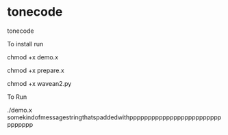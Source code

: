 tonecode
========

tonecode


To install run

chmod +x demo.x

chmod +x prepare.x

chmod +x wavean2.py

To Run

./demo.x somekindofmessagestringthatspaddedwithpppppppppppppppppppppppppppppppp

